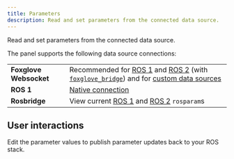 ```yaml
---
title: Parameters
description: Read and set parameters from the connected data source.
---
```


Read and set parameters from the connected data source.

The panel supports the following data source connections:

|                        |                                                                                                                                                                                                                                                                                                                                     |
| ---------------------- | ----------------------------------------------------------------------------------------------------------------------------------------------------------------------------------------------------------------------------------------------------------------------------------------------------------------------------------- |
| **Foxglove Websocket** | Recommended for [ROS 1](/connecting-to-data/frameworks/ros1#foxglove-websocket) and [ROS 2](/connecting-to-data/frameworks/ros2#foxglove-websocket) (with [`foxglove_bridge`](/connecting-to-data/ros-foxglove-bridge)) and for [custom data sources](/connecting-to-data/frameworks/custom#foxglove-websocket) |
| **ROS 1**              | [Native connection](/connecting-to-data/frameworks/ros1#native)                                                                                                                                                                                                                                                                |
| **Rosbridge**          | View current [ROS 1](/connecting-to-data/frameworks/ros1#rosbridge) and [ROS 2](/connecting-to-data/frameworks/ros2#rosbridge) `rosparam`s                                                                                                                                                                                |

## User interactions

Edit the parameter values to publish parameter updates back to your ROS stack.
